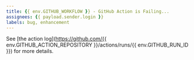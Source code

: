 ```yaml
---
title: {{ env.GITHUB_WORKFLOW }} - GitHub Action is Failing...
assignees: {{ payload.sender.login }}
labels: bug, enhancement
---
```


See [the action log](https://github.com/{{ env.GITHUB_ACTION_REPOSITORY }}/actions/runs/{{ env.GITHUB_RUN_ID }}) for more details.
